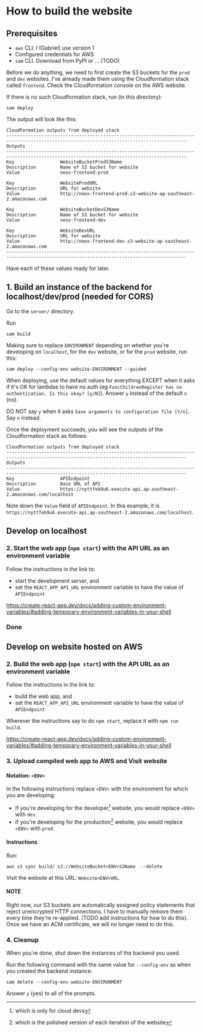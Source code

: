 # How to build the website

## Prerequisites

- `aws` CLI.  I (Gabriel) use version 1
- Configured credentials for AWS
- `sam` CLI.  Download from PyPI or ... (TODO)

Before we do anything, we need to first create the S3 buckets for the
`prod` and `dev` websites.  I've already made them using the
Cloudformation stack called `frontend`.  Check the Cloudformation
console on the AWS website.

If there is no such Cloudformation stack, run (in this directory):

``` shell
sam deploy
```

The output will look like this:

```
CloudFormation outputs from deployed stack
-----------------------------------------------------------------------------------------------------------------------------------------
Outputs
-----------------------------------------------------------------------------------------------------------------------------------------
Key                 WebsiteBucketProdS3Name
Description         Name of S3 bucket for website
Value               neox-frontend-prod

Key                 WebsiteProdURL
Description         URL for website
Value               http://neox-frontend-prod.s3-website-ap-southeast-2.amazonaws.com

Key                 WebsiteBucketDevS3Name
Description         Name of S3 bucket for website
Value               neox-frontend-dev

Key                 WebsiteDevURL
Description         URL for website
Value               http://neox-frontend-dev.s3-website-ap-southeast-2.amazonaws.com
-----------------------------------------------------------------------------------------------------------------------------------------
```

Have each of these values ready for later.

## 1. Build an instance of the backend for localhost/dev/prod (needed for CORS)

Go to the `server/` directory.

Run

``` shell
sam build
```

Making sure to replace `ENVIRONMENT` depending on whether you're
developing on `localhost`, for the `dev` website, or for the `prod`
website, run this:

```
sam deploy --config-env website-ENVIRONMENT --guided
```

When deploying, use the default values for everything EXCEPT when it
asks if it's OK for lambdas to have no auth (eg `FuncChildrenRegister
has no authentication. Is this okay? [y/N]`).  Answer `y` instead of
the default `n` (no).

DO NOT say `y` when it asks `Save arguments to configuration file
[Y/n]`.  Say `n` instead.

Once the deployment succeeds, you will see the outputs of the
Cloudformation stack as follows:

```
CloudFormation outputs from deployed stack
-----------------------------------------------------------------------------------------------------------------------------------------
Outputs
-----------------------------------------------------------------------------------------------------------------------------------------
Key                 APIEndpoint
Description         Base URL of API
Value               https://nyttfeb9u6.execute-api.ap-southeast-2.amazonaws.com/localhost
```

Note down the `Value` field of `APIEndpoint`.  In this example, it is
`https://nyttfeb9u6.execute-api.ap-southeast-2.amazonaws.com/localhost`.

## Develop on localhost

### 2. Start the web app (`npm start`) with the API URL as an environment variable

Follow the instructions in the link to:

- start the development server, and
- set the `REACT_APP_API_URL` environment variable to have the value of `APIEndpoint`

<https://create-react-app.dev/docs/adding-custom-environment-variables/#adding-temporary-environment-variables-in-your-shell>

### Done

## Develop on website hosted on AWS

### 2. Build the web app (`npm start`) with the API URL as an environment variable

Follow the instructions in the link to:

- build the web app, and
- set the `REACT_APP_API_URL` environment variable to have the value of `APIEndpoint`

Wherever the instructions say to do `npm start`, replace it with `npm run build`.

<https://create-react-app.dev/docs/adding-custom-environment-variables/#adding-temporary-environment-variables-in-your-shell>

### 3. Upload compiled web app to AWS and Visit website

#### Notation: `<ENV>`

In the following instructions replace `<ENV>` with the environment for
which you are developing:

- If you're developing for the developer[^1] website, you would
  replace `<ENV>` with `dev`.
- If you're developing for the production[^2] website, you would
  replace `<ENV>` with `prod`.

#### Instructions

Run:

``` shell
aws s3 sync build/ s3://WebsiteBucket<ENV>S3Name  --delete
```

Visit the website at this URL: `Website<ENV>URL`.

#### NOTE

Right now, our S3 buckets are automatically assigned policy statements
that reject unencrypted HTTP connections.  I have to manually remove
them every time they're re-applied.  (TODO add instructions for how to
do this).  Once we have an ACM certificate, we will no longer need to
do this.

### 4. Cleanup

When you're done, shut down the instances of the backend you used.

Run the following command with the same value for `--config-env` as
when you created the backend instance:

``` shell
sam delete --config-env website-ENVIRONMENT
```

Answer `y` (yes) to all of the prompts.

[^1]: which is only for cloud devs

[^2]: which is the polished version of each iteration of the website
